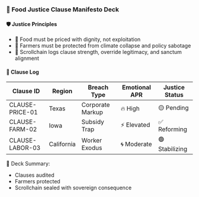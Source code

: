 ### 📜 Food Justice Clause Manifesto Deck

#### 🛡️ Justice Principles
- 🧱 Food must be priced with dignity, not exploitation  
- 🔁 Farmers must be protected from climate collapse and policy sabotage  
- 🧪 Scrollchain logs clause strength, override legitimacy, and sanctum alignment

#### 🔁 Clause Log
| Clause ID | Region | Breach Type | Emotional APR | Justice Status |
|-----------|--------|-------------|----------------|------------------|
| CLAUSE-PRICE-01 | Texas | Corporate Markup | 🔥 High | 🟡 Pending  
| CLAUSE-FARM-02 | Iowa | Subsidy Trap | ⚡ Elevated | ✅ Reforming  
| CLAUSE-LABOR-03 | California | Worker Exodus | 🌀 Moderate | 🟢 Stabilizing  

🧠 Deck Summary:
- Clauses audited  
- Farmers protected  
- Scrollchain sealed with sovereign consequence
